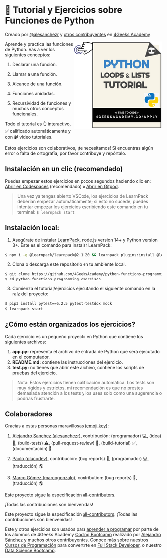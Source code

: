 <!-- hide -->
# 🐍 Tutorial y Ejercicios sobre Funciones de Python</h1>
Creado por <a href="https://twitter.com/alesanchezr">@alesanchezr</a> y <a href="https://github.com/4GeeksAcademy/python-functions-programming-exercises/graphs/contributors">otros contribuyentes</a> en <a href="http://4geeksacademy.com/">4Geeks Academy</a>

<a href="https://4geeks.com/interactive-exercise/python-function-exercises"><img height="280" align="right" src="https://raw.githubusercontent.com/4GeeksAcademy/python-lists-loops-programming-exercises/master/python-lp-badge.png"></a>
<!-- endhide -->

Aprende y practica las funciones de Python. Vas a ver los siguientes conceptos:

1. Declarar una función. 

2. Llamar a una función. 

3. Alcance de una función. 

4. Funciones anidadas.

5. Recursividad de funciones y muchos otros conceptos funcionales. 

Todo el tutorial es 👆 interactivo, ✅ calificado automáticamente y con 📹 video tutoriales.

Estos ejercicios son colaborativos, ¡te necesitamos! Si encuentras algún error o falta de ortografía, por favor contribuye y repórtalo.

<!-- hide -->

## Instalación en un clic (recomendado)

Puedes empezar estos ejercicios en pocos segundos haciendo clic en: [Abrir en Codespaces](https://codespaces.new/?repo=4GeeksAcademy/python-functions-programming-exercises) (recomendado) o [Abrir en Gitpod](https://gitpod.io#https://github.com/4GeeksAcademy/python-functions-programming-exercises.git).

> Una vez ya tengas abierto VSCode, los ejercicios de LearnPack deberían empezar automáticamente; si esto no sucede, puedes intentar empezar los ejercicios escribiendo este comando en tu terminal: `$ learnpack start`

## Instalación local:

1. Asegúrate de instalar [LearnPack](https://learnpack.co), node.js version 14+ y Python version 3+. Este es el comando para instalar LearnPack:

```bash
$ npm i -g @learnpack/learnpack@2.1.20 && learnpack plugins:install @learnpack/python@1.0.0
```

2. Clona o descarga este repositorio en tu ambiente local.

```bash
$ git clone https://github.com/4GeeksAcademy/python-functions-programming-exercises.git
$ cd python-functions-programming-exercises
```

3. Comienza el tutorial/ejercicios ejecutando el siguiente comando en la raíz del proyecto: 

```bash
$ pip3 install pytest==6.2.5 pytest-testdox mock
$ learnpack start
```

<!-- endhide -->

## ¿Cómo están organizados los ejercicios?

Cada ejercicio es un pequeño proyecto en Python que contiene los siguientes archivos:

1. **app.py:** representa el archivo de entrada de Python que será ejecutado en el computador.
2. **README.md:** contiene las instrucciones del ejercicio.
3. **test.py:** no tienes que abrir este archivo, contiene los scripts de pruebas del ejercicio.

> Nota: Estos ejercicios tienen calificación automática. Los tests son muy rígidos y estrictos, mi recomendación es que no prestes demasiada atención a los tests y los uses solo como una sugerencia o podrías frustrarte.

## Colaboradores
 
Gracias a estas personas maravillosas ([emoji key](https://github.com/kentcdodds/all-contributors#emoji-key)):

1. [Alejandro Sanchez (alesanchezr)](https://github.com/alesanchezr), contribución: (programador) 💻, (idea) 🤔, (build-tests) ⚠️, (pull-request-review) 👀, (build-tutorial) ✅, (documentación) 📖

2. [Paolo (plucodev)](https://github.com/plucodev), contribución: (bug reports) 🐛, (programador) 💻, (traducción) 🌎

3. [Marco Gómez (marcogonzalo)](https://github.com/marcogonzalo), contribution: (bug reports) 🐛, (traducción) 🌎

Este proyecto sigue la especificación [all-contributors](https://github.com/kentcdodds/all-contributors).

¡Todas las contribuciones son bienvenidas!

Este proyecto sigue la especificación [all-contributors](https://github.com/kentcdodds/all-contributors). ¡Todas las contribuciones son bienvenidas!

Este y otros ejercicios son usados para [aprender a programar](https://4geeksacademy.com/es/aprender-a-programar/aprender-a-programar-desde-cero) por parte de los alumnos de 4Geeks Academy [Coding Bootcamp](https://4geeksacademy.com/us/coding-bootcamp) realizado por [Alejandro Sánchez](https://twitter.com/alesanchezr) y muchos otros contribuyentes. Conoce más sobre nuestros [Cursos de Programación](https://4geeksacademy.com/es/curso-de-programacion-desde-cero?lang=es) para convertirte en [Full Stack Developer](https://4geeksacademy.com/es/coding-bootcamps/desarrollador-full-stack/?lang=es), o nuestro [Data Science Bootcamp](https://4geeksacademy.com/es/coding-bootcamps/curso-datascience-machine-learning).

